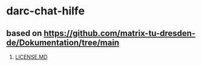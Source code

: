 # darc-chat-hilfe
## based on https://github.com/matrix-tu-dresden-de/Dokumentation/tree/main
1. [LICENSE.MD](https://bitbucket.darc.de/projects/CHAT/repos/darc-chat-hilfe/browse/LICENSE.md)